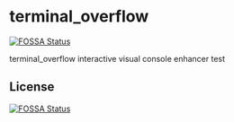 # terminal_overflow
[![FOSSA Status](https://app.fossa.io/api/projects/git%2Bgithub.com%2Fdazcode%2Fterminal_overflow.svg?type=shield)](https://app.fossa.io/projects/git%2Bgithub.com%2Fdazcode%2Fterminal_overflow?ref=badge_shield)

terminal_overflow interactive visual console enhancer
test

## License
[![FOSSA Status](https://app.fossa.io/api/projects/git%2Bgithub.com%2Fdazcode%2Fterminal_overflow.svg?type=large)](https://app.fossa.io/projects/git%2Bgithub.com%2Fdazcode%2Fterminal_overflow?ref=badge_large)